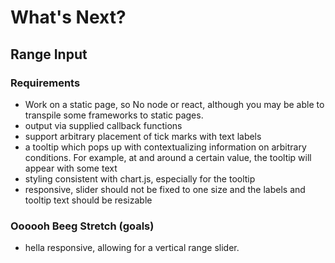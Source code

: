 # What's Next?
## Range Input
### Requirements
- Work on a static page, so No node or react, although you may be able to transpile some frameworks to static pages.
- output via supplied callback functions
- support arbitrary placement of tick marks with text labels
- a tooltip which pops up with contextualizing information on arbitrary conditions. For example, at and around a certain value,  the tooltip will appear with some text
- styling consistent with chart.js, especially for the tooltip
- responsive, slider should not be fixed to one size and the labels and tooltip text should be resizable 



### Oooooh Beeg Stretch (goals)
- hella responsive, allowing for a vertical range slider.